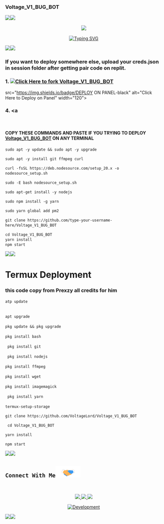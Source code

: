 ### Voltage_V1_BUG_BOT 
   <a><img src='https://i.imgur.com/LyHic3i.gif'/></a><a><img src='https://i.imgur.com/LyHic3i.gif'/></a>
<p align="center">
<img src="https://telegra.ph/file/cc4a24fc24a8ec395f845.jpg"/> 
<p align="center">
  <a href="https://telegra.ph/file/cc4a24fc24a8ec395f845.jpg"><img
  <a href="https://git.io/typing-svg"><img src="https://readme-typing-svg.demolab.com?font=EB+Garamond&weight=800&size=28&duration=4000&pause=1000&random=false&width=435&lines=+_____Voltage+V1+BUG+-BOT_____;WHATSAPP+CRASH+x+BUG+BOT;DEVELOPED+BY+VOLTAGE⚡+LORD;REALESE+DATE+10%2F8%2F2024." alt="Typing SVG" /></a>
</p>
<a><img src='https://i.imgur.com/LyHic3i.gif'/></a><a><img src='https://i.imgur.com/LyHic3i.gif'/></a>

### If you want to deploy somewhere else, upload your creds.json in session folder after getting pair code on replit. 

### 1. <a href="https://github.com/VoltageLord/Voltage_V1_BUG_BOT/fork"><img src="https://img.shields.io/badge/FORK-blue" alt="Click Here to fork Voltage_V1_BUG_BOT" width="70"></a>
 src="https://img.shields.io/badge/DEPLOY ON PANEL-black" alt="Click Here to Deploy on Panel" width="120"></a>
### 4. <a 


</br>

#### COPY THESE COMMANDS AND PASTE IF YOU TRYING TO DEPLOY [Voltage_V1_BUG_BOT](https://github.com/VoltageLord/Voltage_V1_BUG_BOT) ON ANY TERMINAL
```
sudo apt -y update && sudo apt -y upgrade
```
```
sudo apt -y install git ffmpeg curl
```
```
curl -fsSL https://deb.nodesource.com/setup_20.x -o nodesource_setup.sh
```
```
sudo -E bash nodesource_setup.sh
```
```
sudo apt-get install -y nodejs
```
```
sudo npm install -g yarn
```
```
sudo yarn global add pm2
```
```
git clone https://github.com/type-your-username-here/Voltage_V1_BUG_BOT 
```
```
cd Voltage_V1_BUG_BOT 
yarn install 
npm start
```
 

<a><img src='https://i.imgur.com/LyHic3i.gif'/></a><a><img src='https://i.imgur.com/LyHic3i.gif'/></a>
# Termux Deployment
### this code copy from Prexzy  all credits for him

```
atp update
   

apt upgrade

pkg update && pkg upgrade

pkg install bash

 pkg install git

 pkg install nodejs

pkg install ffmpeg

pkg install wget

pkg install imagemagick

 pkg install yarn

termux-setup-storage
```

```
git clone https://github.com/VoltageLord/Voltage_V1_BUG_BOT
```
```
 cd Voltage_V1_BUG_BOT
```
```
yarn install
  ```
    
```
npm start
```



<a><img src='https://i.imgur.com/LyHic3i.gif'/></a><a><img src='https://i.imgur.com/LyHic3i.gif'/></a>

## ```Connect With Me```<img src="https://github.com/0xAbdulKhalid/0xAbdulKhalid/raw/main/assets/mdImages/handshake.gif" width ="80"></h1> 
 <br> 
<p align="center">
<a href="https://wa.me/2349155298855"><img src="https://img.shields.io/badge/Contact Voltage⚡Lord-25D366?style=for-the-badge&logo=whatsapp&logoColor=white" />
<a href="https://whatsapp.com/channel/0029ValURVD30LKUWiRSlC47"><img src="https://img.shields.io/badge/Join Official Channel-25D366?style=for-the-badge&logo=whatsapp&logoColor=white" />
<a href="https://www.youtube.com/@Voltagetechpro"><img src="https://img.shields.io/badge/Subscribe-ff0000?style=for-the-badge&logo=youtube&logoColor=ff000000&link=https://www.youtube.com/@Voltagetechpro" /><br>
<p align="center">
<img alt="Development" width="250" src="https://media2.giphy.com/media/W9tBvzTXkQopi/giphy.gif?cid=6c09b952xu6syi1fyqfyc04wcfk0qvqe8fd7sop136zxfjyn&ep=v1_internal_gif_by_id&rid=giphy.gif&ct=g" /> </p>
<a><img src='https://i.imgur.com/LyHic3i.gif'/></a><a><img src='https://i.imgur.com/LyHic3i.gif'/></a>
 
